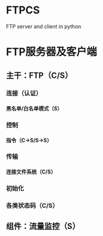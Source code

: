 # FTPCS
FTP server and client in python
# FTP服务器及客户端

## 主干：FTP（C/S）

### 连接（认证）

#### 黑名单/白名单模式（S）

### 控制

#### 指令（C->S/S->S）

### 传输

#### 连接文件系统（C/S）

### 初始化

### 各类状态码（C/S）

## 组件：流量监控（S）
